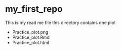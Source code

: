 # my_first_repo

This is my read me file 
this directory contains one plot 

- Practice_plot.png
- Practice_plot.Rmd
- Practice_plot.html
